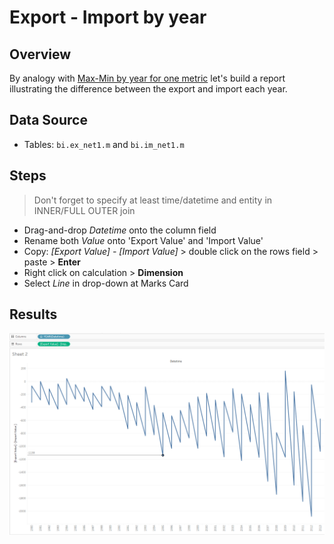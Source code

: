 # Export - Import by year

## Overview

By analogy with [Max-Min by year for one metric](max-min_by_year_for_one_metric.md) let's build a report illustrating the difference between the export and import each year.

## Data Source

- Tables: `bi.ex_net1.m` and `bi.im_net1.m`

## Steps

> Don't forget to specify at least time/datetime and entity in INNER/FULL OUTER join
 
- Drag-and-drop _Datetime_ onto the column field
- Rename both _Value_ onto 'Export Value' and 'Import Value'
- Copy: _[Export Value] - [Import Value]_ > double click on the rows field > paste > **Enter**
- Right click on calculation > **Dimension**
- Select _Line_ in drop-down at Marks Card

## Results
![](../images/export_import.png)